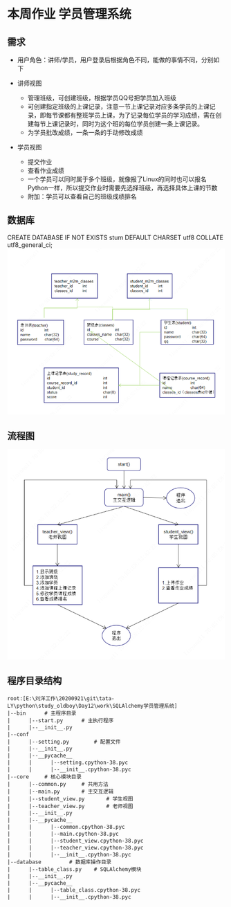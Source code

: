 # 本周作业 学员管理系统

## 需求
- 用户角色：讲师/学员，用户登录后根据角色不同，能做的事情不同，分别如下

- 讲师视图
    - 管理班级，可创建班级，根据学员QQ号把学员加入班级
    - 可创建指定班级的上课记录，注意一节上课记录对应多条学员的上课记录，即每节课都有整班学员上课，为了记录每位学员的学习成绩，需在创建每节上课记录时，同时为这个班的每位学员创建一条上课记录。
    - 为学员批改成绩，一条一条的手动修改成绩
- 学员视图
    - 提交作业
    - 查看作业成绩
    - 一个学员可以同时属于多个班级，就像报了Linux的同时也可以报名Python一样，所以提交作业时需要先选择班级，再选择具体上课的节数
    - 附加：学员可以查看自己的班级成绩排名

## 数据库
CREATE DATABASE IF NOT EXISTS stum DEFAULT CHARSET utf8 COLLATE utf8_general_ci;
![数据库结构](images/数据库结构.png)

## 流程图
![流程图](images/流程图.png)

## 程序目录结构
```
root:[E:\刘洋工作\20200921\git\tata-LY\python\study_oldboy\Day12\work\SQLAlchemy学员管理系统]
|--bin      # 主程序目录
|      |--start.py      # 主执行程序
|      |--__init__.py
|--conf
|      |--setting.py        # 配置文件
|      |--__init__.py
|      |--__pycache__
|      |      |--setting.cpython-38.pyc
|      |      |--__init__.cpython-38.pyc
|--core     # 核心模块目录
|      |--common.py     # 共用方法
|      |--main.py       # 主交互逻辑
|      |--student_view.py       # 学生视图
|      |--teacher_view.py       # 老师视图
|      |--__init__.py
|      |--__pycache__
|      |      |--common.cpython-38.pyc
|      |      |--main.cpython-38.pyc
|      |      |--student_view.cpython-38.pyc
|      |      |--teacher_view.cpython-38.pyc
|      |      |--__init__.cpython-38.pyc
|--database         # 数据库操作目录
|      |--table_class.py    # SQLAlchemy模块
|      |--__init__.py
|      |--__pycache__
|      |      |--table_class.cpython-38.pyc
|      |      |--__init__.cpython-38.pyc
```